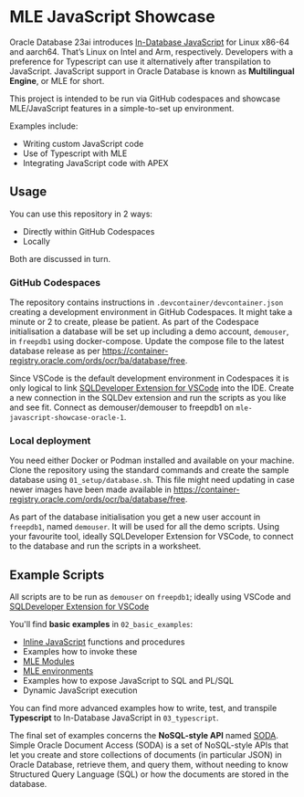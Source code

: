 # MLE JavaScript Showcase

Oracle Database 23ai introduces [In-Database JavaScript](https://docs.oracle.com/en/database/oracle/oracle-database/23/mlejs/) for Linux x86-64 and aarch64. That’s Linux on Intel and Arm, respectively. Developers with a preference for Typescript can use it alternatively after transpilation to JavaScript. JavaScript support in Oracle Database is known as **Multilingual Engine**, or MLE for short.

This project is intended to be run via GitHub codespaces and showcase MLE/JavaScript features in a simple-to-set up environment.

Examples include:

- Writing custom JavaScript code
- Use of Typescript with MLE
- Integrating JavaScript code with APEX

## Usage

You can use this repository in 2 ways:

- Directly within GitHub Codespaces
- Locally

Both are discussed in turn.

### GitHub Codespaces

The repository contains instructions in `.devcontainer/devcontainer.json` creating a development environment in GitHub Codespaces. It might take a minute or 2 to create, please be patient. As part of the Codespace initialisation a database will be set up including a demo account, `demouser`, in `freepdb1` using docker-compose. Update the compose file to the latest database release as per <https://container-registry.oracle.com/ords/ocr/ba/database/free>.

Since VSCode is the default development environment in Codespaces it is only logical to link [SQLDeveloper Extension for VSCode](https://marketplace.visualstudio.com/items?itemName=Oracle.sql-developer) into the IDE. Create a new connection in the SQLDev extension and run the scripts as you like and see fit. Connect as demouser/demouser to freepdb1 on `mle-javascript-showcase-oracle-1`.

### Local deployment

You need either Docker or Podman installed and available on your machine. Clone the repository using the standard commands and create the sample database using `01_setup/database.sh`. This file might need updating in case newer images have been made available in <https://container-registry.oracle.com/ords/ocr/ba/database/free>.

As part of the database initialisation you get a new user account in `freepdb1`, named `demouser`. It will be used for all the demo scripts. Using your favourite tool, ideally SQLDeveloper Extension for VSCode, to connect to the database and run the scripts in a worksheet.

## Example Scripts

All scripts are to be run as `demouser` on `freepdb1`; ideally using VSCode and [SQLDeveloper Extension for VSCode](https://marketplace.visualstudio.com/items?itemName=Oracle.sql-developer)

You'll find **basic examples** in `02_basic_examples`:

- [Inline JavaScript](https://docs.oracle.com/en/database/oracle/oracle-database/23/mlejs/call-specifications-functions.html) functions and procedures
- Examples how to invoke these
- [MLE Modules](https://docs.oracle.com/en/database/oracle/oracle-database/23/mlejs/using-javascript-modules-mle.html)
- [MLE environments](https://docs.oracle.com/en/database/oracle/oracle-database/23/mlejs/specifying-environments-mle-modules.html)
- Examples how to expose JavaScript to SQL and PL/SQL
- Dynamic JavaScript execution

You can find more advanced examples how to write, test, and transpile **Typescript** to In-Database JavaScript in `03_typescript`.

The final set of examples concerns the **NoSQL-style API** named [SODA](https://docs.oracle.com/en/database/oracle/oracle-database/23/mlejs/soda-collections-in-mle-js.html). Simple Oracle Document Access (SODA) is a set of NoSQL-style APIs that let you create and store collections of documents (in particular JSON) in Oracle Database, retrieve them, and query them, without needing to know Structured Query Language (SQL) or how the documents are stored in the database.